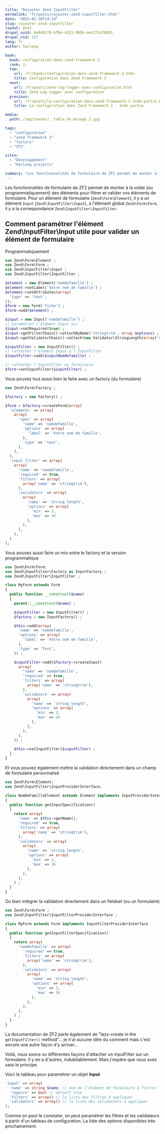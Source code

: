 ```yaml
---
title: "Rajouter Zend InputFilter"
permalink: "fr/posts/rajouter-zend-inputfilter.html"
date: "2015-01-30T14:14"
slug: rajouter-zend-inputfilter
layout: post
drupal_uuid: 6e8d9178-bfbe-4321-985b-aec272a70081
drupal_nid: 127
lang: fr
author: haclong

book:
  book: configuration-dans-zend-framework-2
  rank: 3,
  top: 
    url: /fr/books/configuration-dans-zend-framework-2.html
    title: Configuration dans Zend Framework 2
  next: 
    url: /fr/posts/zend-log-logger-avec-configuration.html
    title: Zend Log Logger avec configuration
  previous:
    url: /fr/posts/la-configuration-dans-zend-framework-2-2nde-partie.html
    title: La configuration dans Zend Framework 2 - 2nde partie

media:
  path: /img/teaser/__table_de_mixage_2.jpg

tags:
  - "configuration"
  - "zend framework 2"
  - "factory"
  - "ZF2"

sites:
  - "Développement"
  - "Haclong projects"

summary: "Les fonctionnalités de formulaire de ZF2 permet de monter à la volée (ou programmatiquement) des éléments pour filtrer et valider vos éléments de formulaire. Pour un élément de formulaire (Zend\\Form\\Element), il y a un élément Input (Zend\\InputFilter\\Input), à l'élément global Zend\\Form\\Form, il y a la correspondance Zend\\InputFilter\\InputFilter."
---
```


Les fonctionnalités de formulaire de ZF2 permet de monter à la volée (ou programmatiquement) des éléments pour filtrer et valider vos éléments de formulaire. Pour un élément de formulaire (`Zend\Form\Element`), il y a un élément `Input` (`Zend\InputFilter\Input`), à l'élément global `Zend\Form\Form`, il y a la correspondance `Zend\InputFilter\InputFilter`.

## Comment paramétrer l'élément Zend\InputFilter\Input utile pour valider un élément de formulaire

Programmatiquement

```php
use Zend\Form\Element ;
use Zend\Form\Form ;
use Zend\InputFilter\Input ;
use Zend\InputFilter\InputFilter ;

$element = new Element('nomdefamille') ;
$element->setLabel('Votre nom de famille') ;
$element->setAttributes(array(
  'type' => 'text',
));
$form = new Form('fiche') ;
$form->add($element) ;

$input = new Input('nomdefamille') ;
// paramétrer l'élément Input ici
$input->setRequired(true) ;
$input->getFilterChain()->attachByName('stringtrim', array $options) ; // soit par le petit nom
$input->getValidatorChain()->attach(new Validator\StringLength(array('min' => 3, 'max' => 16))) ; // soit par le nom de la classe

$inputFilter = new InputFilter() ;
// rattacher l'élément Input à l'InputFilter
$inputFilter->add($inputNomdefamille) ;

// rattacher l'InputFilter au formulaire
$form->setInputFilter($inputFilter) ;
```

Vous pouvez tout aussi bien le faire avec un factory (du formulaire)

```php
use Zend\Form\Factory ;

$factory = new Factory() ;

$form = $factory->createForm(array(
  'elements' => array(
    array(
      'spec' => array(
        'name' => 'nomdefamille',
        'options' => array(
          'label' => 'Votre nom de famille',
        ),
        'type' => 'text',
      ),
    ),
  ),
  'input_filter' => array(
    array(
      'name' => 'nomdefamille',
      'required' => true,
      'filters' => array(
        array('name' => 'stringtrim'),
      ),
      'validators' => array(
        array(
          'name' => 'string_length',
          'options' => array(
            'min' => 3,
            'max' => 16
          ),
        ),
      ),
    ),
  )
);
```

Vous pouvez aussi faire un mix entre le factory et la version programmatique

```php
use Zend\Form\Form;
use Zend\InputFilter\Factory as InputFactory ;
use Zend\InputFilter\InputFilter ;

class MyForm extends Form
{
  public function __construct($name)
  {
    parent::__construct($name) ;

    $inputFilter = new InputFilter() ;
    $factory = new InputFactory() ;

    $this->add(array(
      'name' => 'nomdefamille',
      'options' => array(
        'label' => 'Votre nom de famille',
      ),
      'type' => 'Text',
    )) ;

    $inputFilter->add($factory->createInput(
      array(
        'name' => 'nomdefamille',
        'required' => true,
        'filters' => array(
          array('name' => 'stringtrim'),
        ),
        'validators' => array(
          array(
            'name' => 'string_length',
            'options' => array(
              'min' => 3,
              'max' => 16
            ),
          ),
        ),
      ),
    )) ;

    $this->setInputFilter($inputFilter) ;
  }
}
```

Et vous pouvez également mettre la validation directement dans un champ de formulaire personnalisé

```php
use Zend\Form\Element;
use Zend\InputFilter\InputProviderInterface;

class NomDeFamilleElement extends Element implements InputProviderInterface
{
  public function getInputSpecification()
  {
    return array(
      'name' => $this->getName(),
      'required' => true,
      'filters' => array(
        array('name' => 'stringtrim'),
      ),
      'validators' => array(
        array(
          'name' => 'string_length',
          'options' => array(
            'min' => 3,
            'max' => 16
          ),
        ),
      ),
    ) ;
  }
}
```

Ou bien intégrer la validation directement dans un fieldset (ou un formulaire)

```php
use Zend\Form\Form ;
use Zend\InputFilter\InputFilterProviderInterface ;

class MyForm extends Form implements InputFilterProviderInterface
{
  public function getInputFilterSpecification()
  {
    return array(
      'nomdefamille' => array(
        'required' => true,
        'filters' => array(
          array('name' => 'stringtrim'),
        ),
        'validators' => array(
          array(
            'name' => 'string_length',
            'options' => array(
              'min' => 3,
              'max' => 16
            ),
          ),
        ),
      ),
    ) ;
  }
}
```

La documentation de ZF2 parle également de "lazy-create in the `getInputFilter()` method"... je n'ai aucune idée du comment mais c'est encore une autre façon d'y arriver...

Voilà, nous avons vu différentes façons d'attacher un inputFilter sur un formulaire. Il y en a d'autres, indubitablement. Mais j'espère que vous avez saisi le principe.

Voici le tableau pour paramétrer un objet **Input**

```php
'input' => array(
  'name' => string $name, // nom de l'élément de formulaire à filtrer
  'require' => bool // default true
  'filters' => array() // la liste des filtres à appliquer
  'validators' => array() // la liste des validateurs à appliquer
);
```

Comme on peut le constater, on peut paramétrer les filtres et les validateurs à partir d'un tableau de configuration. La liste des options disponibles très prochainement.
